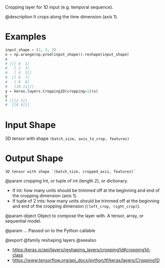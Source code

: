 Cropping layer for 1D input (e.g. temporal sequence).

@description
It crops along the time dimension (axis 1).

# Examples
```python
input_shape = (2, 3, 2)
x = np.arange(np.prod(input_shape)).reshape(input_shape)
x
# [[[ 0  1]
#   [ 2  3]
#   [ 4  5]]
#  [[ 6  7]
#   [ 8  9]
#   [10 11]]]
y = keras.layers.Cropping1D(cropping=1)(x)
y
# [[[2 3]]
#  [[8 9]]]
```

# Input Shape
3D tensor with shape `(batch_size, axis_to_crop, features)`

# Output Shape
    3D tensor with shape `(batch_size, cropped_axis, features)`

@param cropping
Int, or tuple of int (length 2), or dictionary.
- If int: how many units should be trimmed off at the beginning and
  end of the cropping dimension (axis 1).
- If tuple of 2 ints: how many units should be trimmed off at the
  beginning and end of the cropping dimension
  (`(left_crop, right_crop)`).

@param object
Object to compose the layer with. A tensor, array, or sequential model.

@param ...
Passed on to the Python callable

@export
@family reshaping layers
@seealso
+ <https:/keras.io/api/layers/reshaping_layers/cropping1d#cropping1d-class>
+ <https://www.tensorflow.org/api_docs/python/tf/keras/layers/Cropping1D>
